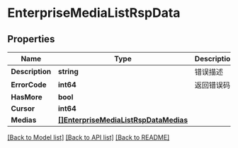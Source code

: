 # EnterpriseMediaListRspData

## Properties

Name | Type | Description | Notes
------------ | ------------- | ------------- | -------------
**Description** | **string** | 错误描述 | [optional] 
**ErrorCode** | **int64** | 返回错误码 | [optional] 
**HasMore** | **bool** |  | [optional] 
**Cursor** | **int64** |  | [optional] 
**Medias** | [**[]EnterpriseMediaListRspDataMedias**](EnterpriseMediaListRsp_data_medias.md) |  | [optional] 

[[Back to Model list]](../README.md#documentation-for-models) [[Back to API list]](../README.md#documentation-for-api-endpoints) [[Back to README]](../README.md)


